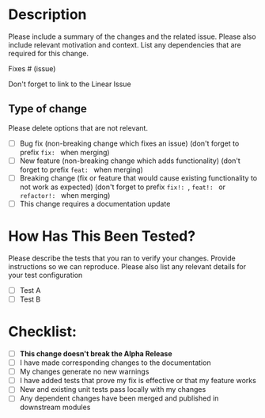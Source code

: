 # Description

Please include a summary of the changes and the related issue. Please also include relevant motivation and context. List any dependencies that are required for this change.

Fixes # (issue)

Don't forget to link to the Linear Issue

## Type of change

Please delete options that are not relevant.

- [ ] Bug fix (non-breaking change which fixes an issue) (don't forget to prefix `fix: ` when merging)
- [ ] New feature (non-breaking change which adds functionality) (don't forget to prefix `feat: ` when merging)
- [ ] Breaking change (fix or feature that would cause existing functionality to not work as expected) (don't forget to prefix `fix!: `, `feat!: ` or `refactor!: ` when merging)
- [ ] This change requires a documentation update

# How Has This Been Tested?

Please describe the tests that you ran to verify your changes. Provide instructions so we can reproduce. Please also list any relevant details for your test configuration

- [ ] Test A
- [ ] Test B

# Checklist:

- [ ] **This change doesn't break the Alpha Release**
- [ ] I have made corresponding changes to the documentation
- [ ] My changes generate no new warnings
- [ ] I have added tests that prove my fix is effective or that my feature works
- [ ] New and existing unit tests pass locally with my changes
- [ ] Any dependent changes have been merged and published in downstream modules
